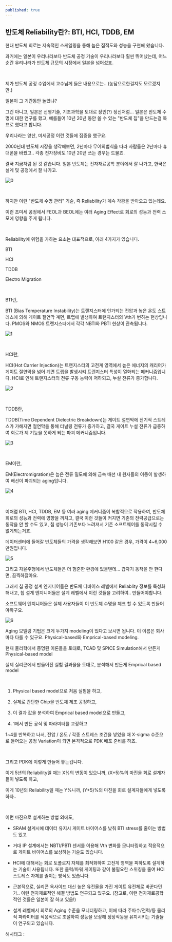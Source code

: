 ```yaml
---
published: true
---
```

## 반도체 Reliability란?: BTI, HCI, TDDB, EM

현대 반도체 회로는 지속적인 스케일링을 통해 높은 집적도와 성능을 구현해 왔습니다.

과거에는 일본이 우리나라보다 반도체 공정 기술이 우리나라보다 훨씬 뛰어났는데, 어느순간 우리나라가 반도체 규모의 시장에서 일본을 넘어섰죠.

​

제가 반도체 공정 수업에서 교수님께 들은 내용으로는.. (농담으로한걸지도 모르겠지만.)

일본이 그 기간동안 놀았냐?

그건 아니고, 일본은 선행기술, 기초과학을 토대로 장인(?) 정신처럼... 일본은 반도체 수명에 대한 연구를 했고, 예를들어 10년 20년 동안 쓸 수 있는 "반도체 칩"을 만드는걸 목표로 했다고 합니다.

우리나라는 양산, 미세공정 이런 것들에 집중을 했구요.

2000년대 반도체 시장을 생각해보면, 2년마다 무어의법칙을 따라 사람들은 2년마다 휴대폰을 바꿨고.. 각종 전자장비도 10년 20년 쓰는 경우는 드물죠.

결국 지금처럼 된 것 같습니다. 일본 반도체는 전자재료공학 분야에서 잘 나가고, 한국은 설계 및 공정에서 잘 나가고.

![0](/asset/img/223392386850/0.png)

​

하지만 이런 "반도체 수명 관리" 기술, 즉 Reliability가 계속 각광을 받아오고 있는데요.

이런 초미세 공정에서 FEOL과 BEOL에는 여러 Aging Effect로 회로의 성능과 전력 소모에 영향을 주게 됩니다.

​

Reliability에 위험을 가하는 요소는 대표적으로, 아래 4가지가 있습니다.

BTI

HCI

TDDB

Electro Migration

​

BTI란,

BTI (Bias Temperature Instability)는 트랜지스터에 인가되는 전압과 높은 온도 스트레스에 의해 게이트 절연막 계면, 트랩에 발생하여 트랜지스터의 Vth가 변하는 현상입니다. PMOS와 NMOS 트랜지스터에서 각각 NBTI와 PBTI 현상이 관측됩니다.

![1](/asset/img/223392386850/1.png)

​

HCI란,

HCI(Hot Carrier Injection)는 트랜지스터의 고전계 영역에서 높은 에너지의 캐리어가 게이트 절연막을 넘어 계면 트랩을 발생시켜 트랜지스터 특성이 열화되는 메커니즘입니다. HCI로 인해 트랜지스터의 전류 구동 능력이 저하되고, 누설 전류가 증가합니다.

![2](/asset/img/223392386850/2.png)

​

TDDB란,

TDDB(Time Dependent Dielectric Breakdown)는 게이트 절연막에 전기적 스트레스가 가해지면 절연막을 통해 터널링 전류가 증가하고, 결국 게이트 누설 전류가 급증하여 회로가 제 기능을 못하게 되는 파괴 메커니즘입니다.

![3](/asset/img/223392386850/3.png)

​

EM이란,

EM(Electromigration)은 높은 전류 밀도에 의해 금속 배선 내 원자들의 이동이 발생하여 배선이 파괴되는 aging입니다.

![4](/asset/img/223392386850/4.png)

​

이처럼 BTI, HCI, TDDB, EM 등 여러 aging 메커니즘이 복합적으로 작용하여, 반도체 회로의 성능과 전력에 영향을 끼치고, 결국 이런 것들이 커지면 기존의 전력공급으로는 동작을 안 할 수도 있고, 칩 성능이 기존보다 느려져서 기존 소프트웨어를 동작시킬 수 없게되는거죠.

데이터센터에 들어갈 반도체들의 가격을 생각해보면 H100 같은 경우, 가격이 4~6,000만원입니다.

![5](/asset/img/223392386850/5.png)

그리고 자율주행에서 반도체들은 더 험준한 환경에 있을텐데... 갑자기 동작을 안 한다면, 끔찍하잖아요.

그래서 칩 공정 설계 엔지니어들은 반도체 디바이스 레벨에서 Reliablity 정보를 특성화해내고, 칩 설계 엔지니어들은 설계 레벨에서 이런 것들을 고려하여.. 만들어야합니다.

소프트웨어 엔지니어들은 실제 사용자들이 이 반도체 수명을 체크 할 수 있도록 만들어야하구요.

![6](/asset/img/223392386850/6.png)

Aging 모델링 기법은 크게 두가지 modeling이 있다고 보시면 됩니다. 이 이름은 회사마다 다를 수 있구요. Physical-based와 Emprical-based modeling.

현재 물리학에서 증명된 이론들을 토대로, TCAD 및 SPICE Simulation해서 만든게 Physical-based model

실제 실리콘에서 만들어진 실험 결과물을 토대로, 분석해서 만든게 Emprical based model

​

1. Physical based model으로 처음 실험을 하고,

2. 실제로 간단한 Chip을 반도체 제조 공정하고,

3. 이 결과 값을 분석하여 Emprical based model으로 만들고,

4. 1에서 만든 공식 및 파라미터를 교정하고

1~4를 반복하고 나서, 전압 / 온도 / 각종 스트레스 조건을 넣었을 때 X-sigma 수준으로 들어오는 공정 Variation이 되면 본격적으로 PDK 배포 준비를 하죠.

​

그리고 PDK에 이렇게 만들어 놓는겁니다.

이게 5년의 Reliability일 때는 X%의 변동이 있으니까, (X+5)%의 마진을 회로 설계자들이 넣도록 하고,

이게 10년의 Reliability일 때는 Y%니까, (Y+5)%의 마진을 회로 설계자들에게 넣도록 하자..

​

이런 마진으로 설계하는 방법 외에도,

- SRAM 설계시에 데이터 유지시 게이트 바이어스를 낮춰 BTI stress를 줄이는 방법도 있고

- 거대 IP 설계에서는 NBTI/PBTI 센서를 이용해 Vth 변화를 모니터링하고 적응적으로 게이트 바이어스를 보상하는 기술도 있습니다.

- HCI에 대해서는 회로 토폴로지 자체를 최적화하여 고전계 영역을 피하도록 설계하는 기술이 사용됩니다. 또한 클럭/파워 게이팅과 같이 불필요한 스위칭을 줄여 HCI 스트레스 자체를 줄이는 방식도 있습니다.

- 근본적으로, 실리콘 옥사이드 대신 높은 유전율을 가진 게이트 유전체로 바꾼다던가.. 이런 전자재료적인 해결 방법도 연구되고 있구요. (참고로, 이런 전자재료공학적인 것들은 일본이 잘 하고 있음!)

- 설계 레벨에서 회로의 Aging 수준을 모니터링하고, 이에 따라 주파수/전력/등 물리적 파라미터를 적응적으로 조절하여 성능을 보상해 정상작동을 유지시키는 기술들이 연구되고 있습니다.

 해시태그 : 